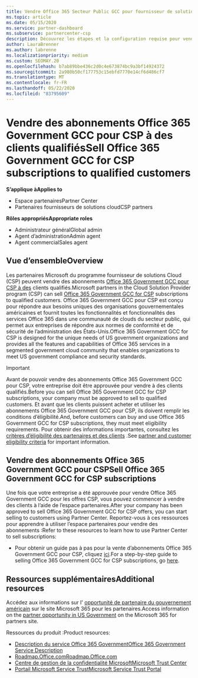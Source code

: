 ```yaml
---
title: Vendre Office 365 Secteur Public GCC pour fournisseur de solutions Cloud
ms.topic: article
ms.date: 05/15/2020
ms.service: partner-dashboard
ms.subservice: partnercenter-csp
description: Découvrez les étapes et la configuration requise pour vendre des abonnements à Office 365 Government GCC pour CSP à des clients qualifiés États-Unis Government ou à des entrepreneurs.
author: LauraBrenner
ms.author: labrenne
ms.localizationpriority: medium
ms.custom: SEOMAY.20
ms.openlocfilehash: b7ab89bbe436c2d0c4e673874bc9a3bf14924372
ms.sourcegitcommit: 2a980b50cf177753c15ebfd7770e14cf6d486cf7
ms.translationtype: MT
ms.contentlocale: fr-FR
ms.lasthandoff: 05/22/2020
ms.locfileid: "83795609"
---
```

# <a name="sell-office-365-government-gcc-for-csp-subscriptions-to-qualified-customers"></a><span data-ttu-id="5c21b-103">Vendre des abonnements Office 365 Government GCC pour CSP à des clients qualifiés</span><span class="sxs-lookup"><span data-stu-id="5c21b-103">Sell Office 365 Government GCC for CSP subscriptions to qualified customers</span></span>

<span data-ttu-id="5c21b-104">**S’applique à**</span><span class="sxs-lookup"><span data-stu-id="5c21b-104">**Applies to**</span></span>

- <span data-ttu-id="5c21b-105">Espace partenaires</span><span class="sxs-lookup"><span data-stu-id="5c21b-105">Partner Center</span></span>
- <span data-ttu-id="5c21b-106">Partenaires fournisseurs de solutions cloud</span><span class="sxs-lookup"><span data-stu-id="5c21b-106">CSP partners</span></span>

<span data-ttu-id="5c21b-107">**Rôles appropriés**</span><span class="sxs-lookup"><span data-stu-id="5c21b-107">**Appropriate roles**</span></span>

- <span data-ttu-id="5c21b-108">Administrateur général</span><span class="sxs-lookup"><span data-stu-id="5c21b-108">Global admin</span></span>
- <span data-ttu-id="5c21b-109">Agent d’administration</span><span class="sxs-lookup"><span data-stu-id="5c21b-109">Admin agent</span></span>
- <span data-ttu-id="5c21b-110">Agent commercial</span><span class="sxs-lookup"><span data-stu-id="5c21b-110">Sales agent</span></span>

## <a name="overview"></a><span data-ttu-id="5c21b-111">Vue d’ensemble</span><span class="sxs-lookup"><span data-stu-id="5c21b-111">Overview</span></span>

<span data-ttu-id="5c21b-112">Les partenaires Microsoft du programme fournisseur de solutions Cloud (CSP) peuvent vendre des abonnements [Office 365 Government GCC pour CSP à des](https://www.microsoft.com/microsoft-365/partners/governmentforCSP) clients qualifiés.</span><span class="sxs-lookup"><span data-stu-id="5c21b-112">Microsoft partners in the Cloud Solution Provider program (CSP) can sell [Office 365 Government GCC for CSP](https://www.microsoft.com/microsoft-365/partners/governmentforCSP) subscriptions to qualified customers.</span></span> <span data-ttu-id="5c21b-113">Office 365 Government GCC pour CSP est conçu pour répondre aux besoins uniques des organisations gouvernementales américaines et fournit toutes les fonctionnalités et fonctionnalités des services Office 365 dans une communauté de clouds du secteur public, qui permet aux entreprises de répondre aux normes de conformité et de sécurité de l’administration des États-Unis.</span><span class="sxs-lookup"><span data-stu-id="5c21b-113">Office 365 Government GCC for CSP is designed for the unique needs of US government organizations and provides all the features and capabilities of Office 365 services in a segmented government cloud community that enables organizations to meet US government compliance and security standards.</span></span> 

>[!IMPORTANT] 
><span data-ttu-id="5c21b-114">Avant de pouvoir vendre des abonnements Office 365 Government GCC pour CSP, votre entreprise doit être approuvée pour vendre à des clients qualifiés.</span><span class="sxs-lookup"><span data-stu-id="5c21b-114">Before you can sell Office 365 Government GCC for CSP subscriptions, your company must be approved to sell to qualified customers.</span></span> <span data-ttu-id="5c21b-115">Et avant que les clients puissent acheter et utiliser les abonnements Office 365 Government GCC pour CSP, ils doivent remplir les conditions d’éligibilité.</span><span class="sxs-lookup"><span data-stu-id="5c21b-115">And, before customers can buy and use Office 365 Government GCC for CSP subscriptions, they must meet eligibility requirements.</span></span> <span data-ttu-id="5c21b-116">Pour obtenir des informations importantes, consultez les [critères d’éligibilité des partenaires et des clients](csp-gcc-validate.md) .</span><span class="sxs-lookup"><span data-stu-id="5c21b-116">See [partner and customer eligibility criteria](csp-gcc-validate.md) for important information.</span></span>


## <a name="sell-office-365-government-gcc-for-csp-subscriptions"></a><span data-ttu-id="5c21b-117">Vendre des abonnements Office 365 Government GCC pour CSP</span><span class="sxs-lookup"><span data-stu-id="5c21b-117">Sell Office 365 Government GCC for CSP subscriptions</span></span>

<span data-ttu-id="5c21b-118">Une fois que votre entreprise a été approuvée pour vendre Office 365 Government GCC pour les offres CSP, vous pouvez commencer à vendre des clients à l’aide de l’espace partenaires.</span><span class="sxs-lookup"><span data-stu-id="5c21b-118">After your company has been approved to sell Office 365 Government GCC for CSP offers, you can start selling to customers using Partner Center.</span></span> <span data-ttu-id="5c21b-119">Reportez-vous à ces ressources pour apprendre à utiliser l’espace partenaires pour vendre des abonnements :</span><span class="sxs-lookup"><span data-stu-id="5c21b-119">Refer to these resources to learn how to use Partner Center to sell subscriptions:</span></span> 

-   <span data-ttu-id="5c21b-120">Pour obtenir un guide pas à pas pour la vente d’abonnements Office 365 Government GCC pour CSP, cliquez [ici](https://go.microsoft.com/fwlink/?linkid=2007323).</span><span class="sxs-lookup"><span data-stu-id="5c21b-120">For a step-by-step guide to selling Office 365 Government GCC for CSP subscriptions, go [here](https://go.microsoft.com/fwlink/?linkid=2007323).</span></span>  


## <a name="additional-resources"></a><span data-ttu-id="5c21b-121">Ressources supplémentaires</span><span class="sxs-lookup"><span data-stu-id="5c21b-121">Additional resources</span></span>

<span data-ttu-id="5c21b-122">Accédez aux informations sur l' [opportunité de partenaire du gouvernement américain](https://www.microsoft.com/microsoft-365/partners/governmentforCSP) sur le site Microsoft 365 pour les partenaires.</span><span class="sxs-lookup"><span data-stu-id="5c21b-122">Access information on the [partner opportunity in US Government](https://www.microsoft.com/microsoft-365/partners/governmentforCSP) on the Microsoft 365 for partners site.</span></span>

<span data-ttu-id="5c21b-123">Ressources du produit :</span><span class="sxs-lookup"><span data-stu-id="5c21b-123">Product resources:</span></span>

- [<span data-ttu-id="5c21b-124">Description du service Office 365 Government</span><span class="sxs-lookup"><span data-stu-id="5c21b-124">Office 365 Government Service Description</span></span>](https://technet.microsoft.com/library/mt774581.aspx)
- [<span data-ttu-id="5c21b-125">Roadmap.Office.com</span><span class="sxs-lookup"><span data-stu-id="5c21b-125">Roadmap.Office.com</span></span>](https://products.office.com/business/office-365-roadmap)
- [<span data-ttu-id="5c21b-126">Centre de gestion de la confidentialité Microsoft</span><span class="sxs-lookup"><span data-stu-id="5c21b-126">Microsoft Trust Center</span></span>](https://www.microsoft.com/TrustCenter/)
- [<span data-ttu-id="5c21b-127">Portail Microsoft Service Trust</span><span class="sxs-lookup"><span data-stu-id="5c21b-127">Microsoft Service Trust Portal</span></span>](https://aka.ms/STP)

